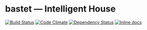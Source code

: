 bastet — Intelligent House
===

[![Build Status](https://travis-ci.org/constXife/bastet.svg?branch=master)](https://travis-ci.org/constXife/bastet)
[![Code Climate](https://codeclimate.com/github/constXife/bastet/badges/gpa.svg)](https://codeclimate.com/github/constXife/bastet)
[![Dependency Status](https://gemnasium.com/constXife/bastet.svg)](https://gemnasium.com/constXife/bastet)
[![Inline docs](http://inch-ci.org/github/constXife/bastet.png?branch=master)](http://inch-ci.org/github/constXife/bastet)
